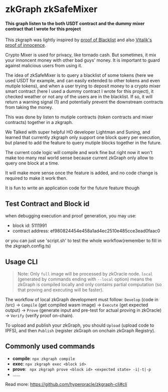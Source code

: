 # zkGraph zkSafeMixer

#### This graph listen to the both USDT contract and the dummy mixer contract that I wrote for this project

This zkgraph was lightly inspired by [proof of Blacklist](https://github.com/varun-doshi/Proof-of-Blacklist-zkGraph) and also [Vitalik's proof of innocence](https://papers.ssrn.com/sol3/papers.cfm?abstract_id=4563364). 

Crypto Mixer is used for privacy, like tornado cash. But sometimes, it mix your innoncent money with other bad guys' money. It is important to guard against malicious users from using it. 

The idea of zkSafeMixer is to query a blacklist of some tokens (here we used USDT for example, and can easily extended to other tokens and even mutiple tokens), and when a user trying to deposit money to a crypto mixer smart contract (here I used a dummy contract I wrote for this project), it checked weather or not any of the users are in the blacklist. If so, it will return a warning signal (1) and potentially prevent the downstream contracts from taking the money.

This was done by listen to mutiple contracts (token contracts and mixer contracts) together in a zkgraph.

We Talked with super helpful HO developer Lightman and Suning, and learned that currently zkgraph only support one block query per execution, but planed to add the feature to query mutiple blocks together in the future.

The current code logic will compile and work fine but right now it won't make too many real world sense because current zkGraph only allow to query one block at a time.

It will make more sense once the feature is added, and no code change is required to make it work then.

It is fun to write an application code for the future feature though 

 

####  

## Test Contract and Block id
when debugging execution and proof generation, you may use:
- block id: 5111991
- contract address: ef980824454e458a1ad4ec2510e485cce3ead0faac0

or you can just use 'script.sh' to test the whole workflow(remember to fill in the zkgraph.config.ts)


## Usage CLI

> Note: Only `full` image will be processed by zkOracle node. `local` (generated by commands ending with `--local` option) means the zkGraph is compiled locally and only contains partial computation (so that proving and executing will be faster).

The workflow of local zkGraph development must follow: `Develop` (code in /src) -> `Compile` (get compiled wasm image) -> `Execute` (get expected output) -> `Prove` (generate input and pre-test for actual proving in zkOracle) -> `Verify` (verify proof on-chain).

To upload and publish your zkGraph, you should `Upload` (upload code to IPFS), and then `Publish` (register zkGraph on onchain zkGraph Registry).

## Commonly used commands

- **compile**: `npx zkgraph compile`
- **exec**: `npx zkgraph exec <block id>`
- **prove**: ` npx zkgraph prove <block id> <expected state> -i|-t|-p`
- ……

Read more: https://github.com/hyperoracle/zkgraph-cli#cli
